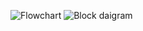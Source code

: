 

![Flowchart](https://user-images.githubusercontent.com/77711240/168219418-8b7c6ba0-7e5b-4cd1-9d2e-b7ab54f23022.jpeg)
![Block daigram](https://user-images.githubusercontent.com/77711240/168219472-addbf9c0-3d29-49d2-b5f4-8acf68b6a484.jpeg)

